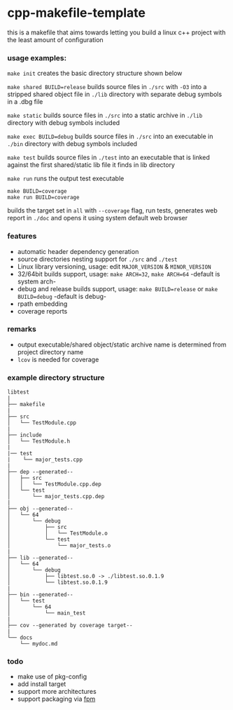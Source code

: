 # cpp-makefile-template
this is a makefile that aims towards letting you build a linux c++ project with the least amount of configuration

### usage examples:

`make init`
creates the basic directory structure shown below

`make shared BUILD=release`
builds source files in `./src` with `-O3` into a stripped shared object file in `./lib` directory with separate debug symbols in a .dbg file

`make static`
builds source files in `./src` into a static archive in `./lib` directory with debug symbols included

`make exec BUILD=debug`
builds source files in `./src` into an executable in `./bin` directory with debug symbols included

`make test`
builds source files in `./test` into an executable that is linked against the first shared/static lib file it finds in lib directory 

`make run`
runs the output test executable

```
make BUILD=coverage
make run BUILD=coverage
```
builds the target set in `all` with `--coverage` flag, run tests, generates web report in `./doc` and opens it using system default web browser

### features

- automatic header dependency generation
- source directories nesting support for `./src` and `./test`
- Linux library versioning, usage: edit `MAJOR_VERSION` & `MINOR_VERSION`
- 32/64bit builds support, usage: `make ARCH=32`, `make ARCH=64` -default is system arch-
- debug and release builds support, usage: `make BUILD=release` or `make BUILD=debug` -default is debug-
- rpath embedding
- coverage reports

### remarks

- output executable/shared object/static archive name is determined from project directory name
- `lcov` is needed for coverage

### example directory structure

```
libtest
|
├── makefile
|
├── src
│   └── TestModule.cpp
|
├── include
│   └── TestModule.h
|
|── test
|    └── major_tests.cpp
|
├── dep --generated--
│   ├── src
│   │   └── TestModule.cpp.dep
│   └── test
│       └── major_tests.cpp.dep
|
├── obj --generated--
│   └── 64
│       └── debug
│           ├── src
│           │   └── TestModule.o
│           └── test
│               └── major_tests.o
|
├── lib --generated--
│   └── 64
│       └── debug
│           ├── libtest.so.0 -> ./libtest.so.0.1.9
│           └── libtest.so.0.1.9
|
├── bin --generated--
│   └── test
│       └── 64
│           └── main_test
|
├── cov --generated by coverage target--
|
└── docs
    └── mydoc.md
```

### todo

- make use of pkg-config
- add install target
- support more architectures
- support packaging via [fpm](https://github.com/jordansissel/fpm)
